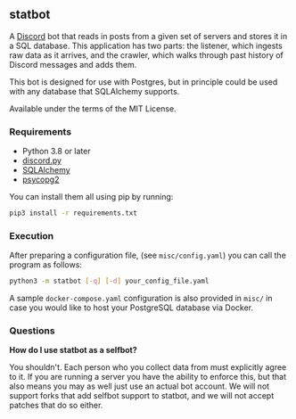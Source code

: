 ## statbot
A [Discord](https://discordapp.com) bot that reads in posts from a given set
of servers and stores it in a SQL database. This application has two parts: the
listener, which ingests raw data as it arrives, and the crawler, which walks
through past history of Discord messages and adds them.

This bot is designed for use with Postgres, but in principle could be used
with any database that SQLAlchemy supports.

Available under the terms of the MIT License.

### Requirements
* Python 3.8 or later
* [discord.py](https://github.com/Rapptz/discord.py)
* [SQLAlchemy](http://www.sqlalchemy.org/)
* [psycopg2](https://pypi.python.org/pypi/psycopg2)

You can install them all using pip by running:
```sh
pip3 install -r requirements.txt
```

### Execution
After preparing a configuration file, (see `misc/config.yaml`)
you can call the program as follows:
```sh
python3 -m statbot [-q] [-d] your_config_file.yaml
```

A sample `docker-compose.yaml` configuration is also provided in `misc/` in case you would
like to host your PostgreSQL database via Docker.

### Questions
**How do I use statbot as a selfbot?**

You shouldn't. Each person who you collect data from must explicitly agree to it. If you are
running a server you have the ability to enforce this, but that also means you may as well
just use an actual bot account. We will not support forks that add selfbot support to statbot,
and we will not accept patches that do so either.
